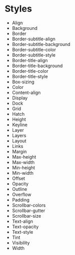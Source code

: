 # Styles

- Align
- Background
- Border
- Border-subtitle-align
- Border-subtitle-background
- Border-subtitle-color
- Border-subtitle-style
- Border-title-align
- Border-title-background
- Border-title-color
- Border-title-style
- Box-sizing
- Color
- Content-align
- Display
- Dock
- Grid
- Hatch
- Height
- Keyline
- Layer
- Layers
- Layout
- Links
- Margin
- Max-height
- Max-width
- Min-height
- Min-width
- Offset
- Opacity
- Outline
- Overflow
- Padding
- Scrollbar-colors
- Scrollbar-gutter
- Scrollbar-size
- Text-align
- Text-opacity
- Text-style
- Tint
- Visibility
- Width

